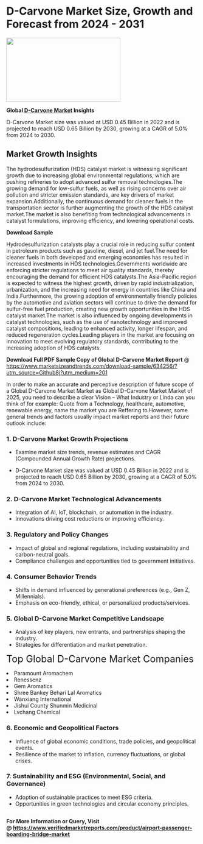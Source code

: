 <H1>D-Carvone Market Size, Growth and Forecast from 2024 - 2031</H1><img class="aligncenter size-medium wp-image-584254" src="https://thirdeyenews.in/wp-content/uploads/2024/09/Global-Market-Research-300x168.jpeg" alt="" width="300" height="168" /><p><strong>Global&nbsp;<a href="https://www.marketsizeandtrends.com/download-sample/634256/?utm_source=Github8j?utm_medium=201">D-Carvone Market</a> Insights</strong></p><p>D-Carvone Market size was valued at USD 0.45 Billion in 2022 and is projected to reach USD 0.65 Billion by 2030, growing at a CAGR of 5.0% from 2024 to 2030.</p><p><h2>Market Growth Insights</h2> <p>The hydrodesulfurization (HDS) catalyst market is witnessing significant growth due to increasing global environmental regulations, which are pushing refineries to adopt advanced sulfur removal technologies.The growing demand for low-sulfur fuels, as well as rising concerns over air pollution and stricter emission standards, are key drivers of market expansion.Additionally, the continuous demand for cleaner fuels in the transportation sector is further augmenting the growth of the HDS catalyst market.The market is also benefiting from technological advancements in catalyst formulations, improving efficiency, and lowering operational costs.</p> <p><strong>Download Sample</strong></p> <p>Hydrodesulfurization catalysts play a crucial role in reducing sulfur content in petroleum products such as gasoline, diesel, and jet fuel.The need for cleaner fuels in both developed and emerging economies has resulted in increased investments in HDS technologies.Governments worldwide are enforcing stricter regulations to meet air quality standards, thereby encouraging the demand for efficient HDS catalysts.The Asia-Pacific region is expected to witness the highest growth, driven by rapid industrialization, urbanization, and the increasing need for energy in countries like China and India.Furthermore, the growing adoption of environmentally friendly policies by the automotive and aviation sectors will continue to drive the demand for sulfur-free fuel production, creating new growth opportunities in the HDS catalyst market.The market is also influenced by ongoing developments in catalyst technologies, such as the use of nanotechnology and improved catalyst compositions, leading to enhanced activity, longer lifespan, and reduced regeneration cycles.Leading players in the market are focusing on innovation to meet evolving regulatory standards, contributing to the increasing adoption of HDS catalysts.<p><span class=""><strong>Download Full PDF Sample Copy of Global D-Carvone Market Report</strong> @ <a href="https://www.marketsizeandtrends.com/download-sample/634256/?utm_source=Github8j?utm_medium=201" target="_blank">https://www.marketsizeandtrends.com/download-sample/634256/?utm_source=Github8j?utm_medium=201</a></span></p><p>In order to make an accurate and perceptive description of future scope of a Global&nbsp;D-Carvone Market Market as Global&nbsp;D-Carvone Market Market of 2025, you need to describe a clear Vision &ndash; What Industry or Linda can you think of for example: Quote from a Technology, healthcare, automotive, renewable energy, name the market you are Reffering to.However, some general trends and factors usually impact market reports and their future outlook include:</p><h3>1.&nbsp;<strong>D-Carvone Market Growth Projections</strong></h3><ul><li>Examine market size trends, revenue estimates and CAGR (Compounded Annual Growth Rate) projections.</li><li><p>D-Carvone Market size was valued at USD 0.45 Billion in 2022 and is projected to reach USD 0.65 Billion by 2030, growing at a CAGR of 5.0% from 2024 to 2030.</p></li></ul><h3>2.&nbsp;<strong>D-Carvone Market Technological Advancements</strong></h3><ul><li>Integration of AI, IoT, blockchain, or automation in the industry.</li><li>Innovations driving cost reductions or improving efficiency.</li></ul><h3>3.&nbsp;<strong>Regulatory and Policy Changes</strong></h3><ul><li>Impact of global and regional regulations, including sustainability and carbon-neutral goals.</li><li>Compliance challenges and opportunities tied to government initiatives.</li></ul><h3>4.&nbsp;<strong>Consumer Behavior Trends</strong></h3><ul><li>Shifts in demand influenced by generational preferences (e.g., Gen Z, Millennials).</li><li>Emphasis on eco-friendly, ethical, or personalized products/services.</li></ul><h3>5.&nbsp;<strong>Global D-Carvone Market Competitive Landscape</strong></h3><ul><li>Analysis of key players, new entrants, and partnerships shaping the industry.</li><li>Strategies for differentiation and market penetration.</li></ul><p data-pm-slice="1 1 []"><span style="color: inherit; font-family: inherit; font-size: 25px;">Top Global D-Carvone Market Companies</span></p><div class="" data-test-id=""><p><li>Paramount Aromachem</li><li> Renessenz</li><li> Gem Aromatics</li><li> Shree Bankey Behari Lal Aromatics</li><li> Wanxiang International</li><li> Jishui County Shunmin Medicinal</li><li> Lvchang Chemical</li></p></div><h3>6.&nbsp;<strong>Economic and Geopolitical Factors</strong></h3><ul><li>Influence of global economic conditions, trade policies, and geopolitical events.</li><li>Resilience of the market to inflation, currency fluctuations, or global crises.</li></ul><h3>7.&nbsp;<strong>Sustainability and ESG (Environmental, Social, and Governance)</strong></h3><ul><li>Adoption of sustainable practices to meet ESG criteria.</li><li>Opportunities in green technologies and circular economy principles.</li></ul><h2><strong style="font-size: 14px;">For More Information or Query, Visit @&nbsp;</strong><a style="background-color: #ffffff; font-size: 14px;" href="https://www.marketsizeandtrends.com/report/d-carvone-market/" target="_blank">https://www.verifiedmarketreports.com/product/airport-passenger-boarding-bridge-market</a></h2>